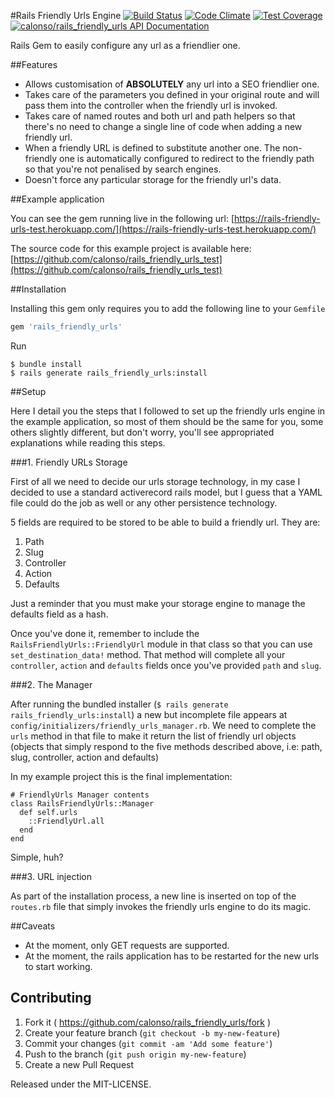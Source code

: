 #Rails Friendly Urls Engine
[![Build Status](https://travis-ci.org/calonso/rails_friendly_urls.svg?branch=master)](https://travis-ci.org/calonso/rails_friendly_urls) [![Code Climate](https://codeclimate.com/github/calonso/rails_friendly_urls/badges/gpa.svg)](https://codeclimate.com/github/calonso/rails_friendly_urls) [![Test Coverage](https://codeclimate.com/github/calonso/rails_friendly_urls/badges/coverage.svg)](https://codeclimate.com/github/calonso/rails_friendly_urls/coverage) [![calonso/rails_friendly_urls API Documentation](https://www.omniref.com/github/calonso/rails_friendly_urls.png)](https://www.omniref.com/github/calonso/rails_friendly_urls)

Rails Gem to easily configure any url as a friendlier one.

##Features

* Allows customisation of **ABSOLUTELY** any url into a SEO friendlier one.
* Takes care of the parameters you defined in your original route and will pass them into the controller when the friendly url is invoked.
* Takes care of named routes and both url and path helpers so that there's no need to change a single line of code when adding a new friendly url.
* When a friendly URL is defined to substitute another one. The non-friendly one is automatically configured to redirect to the friendly path so that you're not penalised by search engines.
* Doesn't force any particular storage for the friendly url's data.

##Example application

You can see the gem running live in the following url: [https://rails-friendly-urls-test.herokuapp.com/](https://rails-friendly-urls-test.herokuapp.com/)

The source code for this example project is available here: [https://github.com/calonso/rails_friendly_urls_test](https://github.com/calonso/rails_friendly_urls_test)

##Installation

Installing this gem only requires you to add the following line to your `Gemfile`

```ruby
gem 'rails_friendly_urls'
```

Run

```
$ bundle install
$ rails generate rails_friendly_urls:install
```

##Setup

Here I detail you the steps that I followed to set up the friendly urls engine in the example application, so most of them should be the same for you, some others slightly different, but don't worry, you'll see appropriated explanations while reading this steps.

###1. Friendly URLs Storage

First of all we need to decide our urls storage technology, in my case I decided to use a standard activerecord rails model, but I guess that a YAML file could do the job as well or any other persistence technology.

5 fields are required to be stored to be able to build a friendly url. They are:

1. Path
2. Slug
3. Controller
4. Action
5. Defaults

Just a reminder that you must make your storage engine to manage the defaults field as a hash.

Once you've done it, remember to include the `RailsFriendlyUrls::FriendlyUrl` module in that class so that you can use `set_destination_data!` method. That method will complete all your `controller`, `action` and `defaults` fields once you've provided `path` and `slug`.

###2. The Manager

After running the bundled installer (`$ rails generate rails_friendly_urls:install`) a new but incomplete file appears at `config/initializers/friendly_urls_manager.rb`. We need to complete the `urls` method in that file to make it return the list of friendly url objects (objects that simply respond to the five methods described above, i.e: path, slug, controller, action and defaults)

In my example project this is the final implementation:

```
# FriendlyUrls Manager contents
class RailsFriendlyUrls::Manager
  def self.urls
    ::FriendlyUrl.all
  end
end
```

Simple, huh?

###3. URL injection

As part of the installation process, a new line is inserted on top of the `routes.rb` file that simply invokes the friendly urls engine to do its magic.

##Caveats

* At the moment, only GET requests are supported.
* At the moment, the rails application has to be restarted for the new urls to start working.

## Contributing

1. Fork it ( https://github.com/calonso/rails_friendly_urls/fork )
2. Create your feature branch (`git checkout -b my-new-feature`)
3. Commit your changes (`git commit -am 'Add some feature'`)
4. Push to the branch (`git push origin my-new-feature`)
5. Create a new Pull Request

Released under the MIT-LICENSE.
